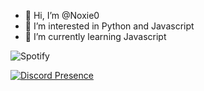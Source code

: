 - 👋 Hi, I’m @Noxie0
- 👀 I’m interested in Python and Javascript
- 🌱 I’m currently learning Javascript

![Spotify](https://spotify-recently-played-readme.vercel.app/api?user=csa777)

[![Discord Presence](https://lanyard.cnrad.dev/api/335010911150407681)](https://discord.com/users/335010911150407681)
